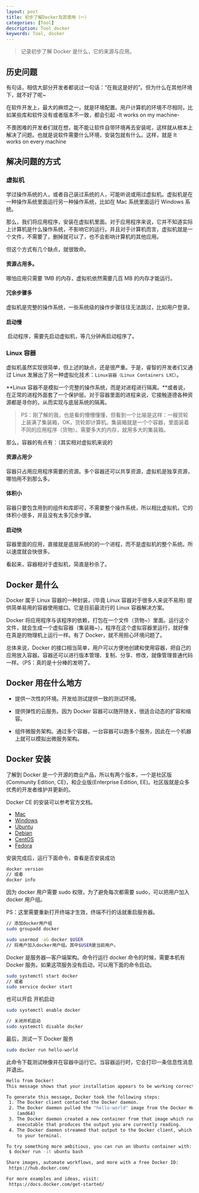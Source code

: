 ```yaml
---
layout: post
title: 初步了解Docker及其使用（一）
categories: [Tool]
description: Tool docker
keywords: Tool, docker
---
```


> 记录初步了解 Docker 是什么，它的来源与应用。

## 历史问题

有句话，相信大部分开发者都说过一句话：“在我这是好的”。但为什么在其他环境下，就不好了呢~

在软件开发上，最大的麻烦之一，就是环境配置。用户计算机的环境不尽相同，比如某些库和软件没有或者版本不一致，都会引起 -It works on my machine-

不畏困难的开发者们就在想，能不能让软件自带环境再去安装呢，这样就从根本上解决了问题。也就是说软件需要什么环境，安装包就有什么。这样，就是 It works on every machine

## 解决问题的方式

### 虚拟机

学过操作系统的人，或者自己装过系统的人，可能听说或用过虚拟机。虚拟机是在一种操作系统里面运行另一种操作系统，比如在 Mac 系统里面运行 Windows 系统。

那么，我们将应用程序，安装在虚拟机里面。对于应用程序来说，它并不知道实际上计算机是什么操作系统，不影响它的运行。并且对于计算机而言，虚拟机就是一个文件，不需要了，删掉就可以了，也不会影响计算机的其他应用。

但这个方式有几个缺点，就很致命。

#### 资源占用多。

哪怕应用只需要 1MB 的内存，虚拟机依然需要几百 MB 的内存才能运行。

#### 冗余步骤多

​ 虚拟机是完整的操作系统，一些系统级的操作步骤往往无法跳过，比如用户登录。

#### 启动慢

​ 启动程序，需要先启动虚拟机，等几分钟再启动程序了。

### Linux 容器

虚拟机虽然实现很简单，但上述的缺点，还是很严重。于是，睿智的开发者们又通过 Linux 发展出了另一种虚拟化技术：`Linux容器（Linux Containers LXC）`。

**Linux 容器不是模拟一个完整的操作系统，而是对进程进行隔离。**或者说，在正常的进程外面套了一个保护层。对于容器里面的进程来说，它接触道德各种资源都是寻你的，从而实现与底层系统的隔离。

> PS：刚了解的我，也是看的懵懵懂懂，但看到一个比喻是这样：一艘货轮上装满了集装箱，OK，货轮即计算机。集装箱就是一个个容器，里面装着不同的应用程序（货物）。需要多大的内存，就用多大的集装箱。

那么，容器的有点有：（其实相对虚拟机来说的

#### 资源占用少

​ 容器只占用应用程序需要的资源。多个容器还可以共享资源，虚拟机是独享资源，哪怕用不到那么多。

#### 体积小

​ 容器只要包含用到的组件和库即可，不需要整个操作系统，所以相比虚拟机，它的体积小很多，并且没有太多冗余步骤。

#### 启动快

​ 容器里面的应用，直接就是底层系统的的一个进程，而不是虚拟机的整个系统。所以速度就会快很多。

看起来，容器相对于虚拟机，简直是秒杀了。

## Docker 是什么

Docker 属于 Linux 容器的一种封装，(毕竟 Linux 容器对于很多人来说不易用) 提供简单易用的容器使用接口。它是目前最流行的 Linux 容器解决方案。

Docker 将应用程序与该程序的依赖，打包在一个文件（货物~）里面。运行这个文件，就会生成一个虚拟容器（集装箱~）。程序在这个虚拟容器里运行，就好像在真是的物理机上运行一样。有了 Docker，就不用担心环境问题了。

总体来说，Docker 的接口相当简单，用户可以方便地创建和使用容器，把自己的应用放入容器。容器还可以进行版本管理、复制、分享、修改，就像管理普通代码一样。（PS：真的是十分棒的发明了。

## Docker 用在什么地方

-   提供一次性的环境。开发给测试提供一致的测试环境。

-   提供弹性的云服务。因为 Docker 容器可以随开随关，很适合动态的扩容和缩容。

-   组件微服务架构。通过多个容器，一台容器可以跑多个服务，因此在一个机器上就可以模拟出微服务架构。

## Docker 安装

了解到 Docker 是一个开源的商业产品，所以有两个版本，一个是社区版(Community Edition, CE)，和企业版(Enterprise Edition, EE)。社区版就是众多优秀的开发者维护并更新的。

Docker CE 的安装可以参考官方文档。

-   [Mac](https://docs.docker.com/docker-for-mac/install/)
-   [Windows](https://docs.docker.com/docker-for-windows/install/)
-   [Ubuntu](https://docs.docker.com/install/linux/docker-ce/ubuntu/)
-   [Debian](https://docs.docker.com/install/linux/docker-ce/debian/)
-   [CentOS](https://docs.docker.com/install/linux/docker-ce/centos/)
-   [Fedora](https://docs.docker.com/install/linux/docker-ce/fedora/)

安装完成后，运行下面命令，查看是否安装成功

```bash
docker version
// 或者
docker info
```

因为 docker 用户需要 sudo 权限，为了避免每次都需要 sudo，可以把用户加入 docker 用户组。

PS：这里需要重新打开终端才生效，终端不行的话就重启服务器。

```bash
// 添加docker用户组
sudo groupadd docker

sudo usermod -aG docker $USER
// 将用户加入docker用户组。其中$USER是当前用户。
```

Docker 是服务器—客户端架构。命令行运行 docker 命令的时候，需要本机有 Docker 服务。如果这项服务没有启动，可以用下面的命令启动。

```bash
sudo systemctl start docker
// 或者
sudo service docker start
```

也可以开启 开机启动

```bash
sudo systemctl enable docker

// 关闭开机启动
sudo systemctl disable docker
```

最后，测试一下 Docker 服务

```bash
sudo docker run hello-world
```

此命令下载测试映像并在容器中运行它。当容器运行时，它会打印一条信息性消息并退出。

```bash
Hello from Docker!
This message shows that your installation appears to be working correctly.

To generate this message, Docker took the following steps:
 1. The Docker client contacted the Docker daemon.
 2. The Docker daemon pulled the "hello-world" image from the Docker Hub.
    (amd64)
 3. The Docker daemon created a new container from that image which runs the
    executable that produces the output you are currently reading.
 4. The Docker daemon streamed that output to the Docker client, which sent it
    to your terminal.

To try something more ambitious, you can run an Ubuntu container with:
 $ docker run -it ubuntu bash

Share images, automate workflows, and more with a free Docker ID:
 https://hub.docker.com/

For more examples and ideas, visit:
 https://docs.docker.com/get-started/
```
